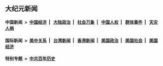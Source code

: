 ## 大纪元新闻

#### 中国新闻 &nbsp;>&nbsp; [中国经济](indexes/ncid283/README.md?02100445) &nbsp;| &nbsp; [大陆政治](indexes/ncid277/README.md?02100445) &nbsp;| &nbsp; [社会万象](indexes/ncid282/README.md?02100445) &nbsp;| &nbsp; [中国人权](indexes/ncid278/README.md?02100445) &nbsp;| &nbsp; [群体事件](indexes/ncid279/README.md?02100445) &nbsp;| &nbsp; [天灾人祸](indexes/ncid280/README.md?02100445)

#### 国际新闻 &nbsp;>&nbsp; [美中关系](indexes/nf1412576/README.md?02100445) &nbsp;| &nbsp; [台湾新闻](indexes/ncid1349361/README.md?02100445) &nbsp;| &nbsp; [香港新闻](indexes/ncid1349362/README.md?02100445) &nbsp;| &nbsp; [美国政治](indexes/ncid1078159/README.md?02100445) &nbsp;| &nbsp; [美国社会](indexes/ncid1078160/README.md?02100445) &nbsp;| &nbsp; [美国经济](indexes/ncid1078158/README.md?02100445)

#### 特别专题 &nbsp;>&nbsp; [中共百年历史](https://github.com/epoch-news/epoch-special/blob/master/README.md?02100445)  

